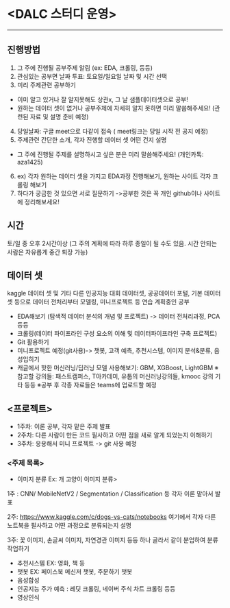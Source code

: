 # <DALC 스터디 운영>
---
## 진행방법
1. 그 주에 진행될 공부주제 알림 (ex: EDA, 크롤링, 등등)
2. 관심있는 공부면 날짜 투표: 토요일/일요일 날짜 및 시간 선택 
3. 미리 주제관련 공부하기 
- 이미 알고 있거나 잘 알지못해도 상관x, 그 날 샘플데이터셋으로 공부!
- 원하는 데이터 셋이 없거나 공부주제에 자세히 알지 못하면 미리 말씀해주세요! (관련된 자료 및 설명 준비 예정)
4. 당일날짜: 구글 meet으로 다같이 접속 ( meet링크는 당일 시작 전 공지 예정)
5. 주제관련 간단한 소개, 각자 진행할 데이터 셋 어떤 건지 설명
- 그 주에 진행될 주제를 설명하시고 싶은 분은 미리 말씀해주세요! (개인카톡: aza1425)
6. ex) 각자 원하는 데이터 셋을 가지고 EDA과정 진행해보기, 원하는 사이트 각자 크롤링 해보기 
7. 하다가 궁금한 것 있으면 서로 질문하기 
->공부한 것은 꼭 개인 github이나 사이트에 정리해보세요! 
## 시간
토/일 중 오후 2시간이상 (그 주의 계획에 따라 하루 종일이 될 수도 있음. 
시간 안되는 사람은 자유롭게 중간 퇴장 가능) 
## 데이터 셋
kaggle 데이터 셋 및 기타 다른 인공지능 대회 데이터셋, 공공데이터 포털, 기본 데이터 셋 등으로 데이터 전처리부터 모델링, 미니프로젝트 등 연습
계획중인 공부
-	EDA해보기 (탐색적 데이터 분석의 개념 및 프로젝트) -> 데이터 전처리과정, PCA 등등
-	크롤링(데이터 파이프라인 구성 요소의 이해 및 데이터파이프라인 구축 프로젝트)
-	Git 활용하기
-	미니프로젝트 예정(git사용)-> 챗봇, 고객 예측, 추천시스템, 이미지 분석&분류, 음성입히기
-	캐글에서 핫한 머신러닝/딥러닝 모델 사용해보기: GBM, XGBoost, LightGBM
※참고할 강의들: 패스트캠퍼스, T아카데미, 유툽의 머신러닝강의들, kmooc 강의 기타 등등
※공부 후 각종 자료들은 teams에 업로드할 예정

## <프로젝트> 
- 1주차: 이론 공부, 각자 맡은 주제 발표
- 2주차: 다른 사람이 만든 코드 필사하고 어떤 점을 새로 알게 되었는지 이해하기
- 3주차: 응용해서 미니 프로젝트 -> git 사용 예정

### <주제 목록>
-	이미지 분류
Ex:
개 고양이 이미지 분류>

  1주 : CNN/ MobileNetV2 / Segmentation / Classification 등 각자 이론 맡아서 발표 
  
  2주: https://www.kaggle.com/c/dogs-vs-cats/notebooks 여기에서 각자 다른 노트북을 필사하고 어떤 과정으로 분류되는지 설명
  
  3주: 꽃 이미지, 손글씨 이미지, 자연경관 이미지 등등 하나 골라서 같이 분업하여 분류작업하기

-	추천시스템
EX: 영화, 책 등
-	챗봇
EX: 페이스북 메신저 챗봇, 주문하기 챗봇 
-	음성합성
-	인공지능 주가 예측 : 레딧 크롤링, 네이버 주식 차트 크롤링 등등 
-	영상인식

